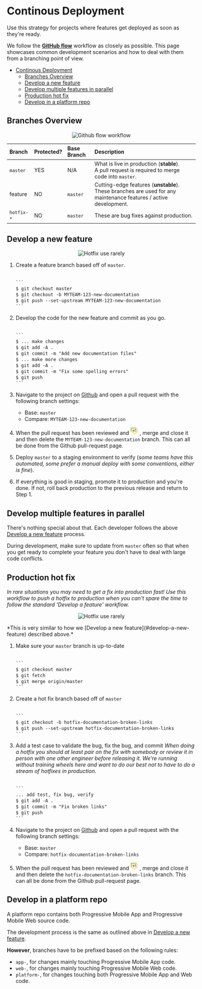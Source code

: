 # Continous Deployment

Use this strategy for projects where features get deployed as soon as they're ready.

We follow the [**GitHub flow**](https://guides.github.com/introduction/flow/)
workflow as closely as possible. This page showcases common development scenarios
and how to deal with them from a branching point of view.

- [Continous Deployment](#continous-deployment)
  - [Branches Overview](#branches-overview)
  - [Develop a new feature](#develop-a-new-feature)
  - [Develop multiple features in parallel](#develop-multiple-features-in-parallel)
  - [Production hot fix](#production-hot-fix)
  - [Develop in a platform repo](#develop-in-a-platform-repo)

## Branches Overview

<div align=center>

![Github flow workflow](./figures/continuous-overview.png)

</div>

| Branch  | Protected?  | Base Branch      | Description    |
| :-------|:------------|:-----------------|:---------------|
| `master`| YES         | N/A              | What is live in production (**stable**).<br/>A pull request is required to merge code into `master`. |
| feature | NO          | `master`         | Cutting-edge features (**unstable**). These branches are used for any maintenance features / active development. |
| `hotfix-*` | NO       | `master`         | These are bug fixes against production.<br/> |

## Develop a new feature

<div align=center>

![Hotfix **use rarely**](./figures/continuous-new-feature.png)

</div>

1. Create a feature branch based off of `master`.

   ~~~admonish terminal

   ```
   $ git checkout master
   $ git checkout -b MYTEAM-123-new-documentation
   $ git push --set-upstream MYTEAM-123-new-documentation
   ```

   ~~~

1. Develop the code for the new feature and commit as you go.

   ~~~admonish terminal

   ```
   $ ... make changes
   $ git add -A .
   $ git commit -m "Add new documentation files"
   $ ... make more changes
   $ git add -A .
   $ git commit -m "Fix some spelling errors"
   $ git push
   ```

   ~~~

1. Navigate to the project on [Github](www.github.com) and open a pull request
with the following branch settings:
   * Base: `master`
   * Compare: `MYTEAM-123-new-documentation`

1. When the pull request has been reviewed and ![+1'd](./figures/plus1.png)
, merge and close it and then delete the `MYTEAM-123-new-documentation`
branch. This can all be done from the Github pull-request page.

1. Deploy `master` to a staging environment to verify (_some teams have this
    automated, some prefer a manual deploy with some conventions, either is fine_).

1. If everything is good in staging, promote it to production and you're done.
If not, roll back production to the previous release and return to Step 1.

## Develop multiple features in parallel

There's nothing special about that. Each developer follows the above
[Develop a new feature](#develop-a-new-feature) process.

During development, make sure to update from `master` often so that when you
get ready to complete your feature you don't have to deal with large code
conflicts.

## Production hot fix

*In rare situations you may need to get a fix into production fast! Use this
workflow to push a hotfix to production when you can't spare the time to
follow the standard 'Develop a feature' workflow.*

<div align=center>

![Hotfix **use rarely**](./figures/continuous-hotfix.png)

</div>
*This is very similar to how we [Develop a new feature](#develop-a-new-feature)
described above.*

1. Make sure your `master` branch is up-to-date

   ~~~admonish terminal

   ```
   $ git checkout master
   $ git fetch
   $ git merge origin/master
   ```

   ~~~

1. Create a hot fix branch based off of `master`

   ~~~admonish terminal

   ```
   $ git checkout -b hotfix-documentation-broken-links
   $ git push --set-upstream hotfix-documentation-broken-links
   ```

   ~~~

1. Add a test case to validate the bug, fix the bug, and commit
   *When doing a hotfix you should at _least_ pair on the fix with somebody or
   review it in person with one other engineer before releasing it. We're
   running without training wheels here and want to do our best not to have to
   do a stream of hotfixes in production.*

   ~~~admonish terminal

   ```
   ... add test, fix bug, verify
   $ git add -A .
   $ git commit -m "Fix broken links"
   $ git push
   ```

   ~~~
   
1. Navigate to the project on [Github](www.github.com) and open a pull request
   with the following branch settings:
   * Base: `master`
   * Compare: `hotfix-documentation-broken-links`

1. When the pull request has been reviewed and ![+1'd](./figures/plus1.png)
   , merge and close it and then delete the `hotfix-documentation-broken-links`
   branch. This can all be done from the Github pull-request page.

## Develop in a platform repo

A platform repo contains both Progressive Mobile App and Progressive Mobile Web
source code.

The development process is the same as outlined above in
[Develop a new feature](#develop-a-new-feature).

**However**, branches have to be prefixed based on the following rules:
* `app-`, for changes mainly touching Progressive Mobile App code.
* `web-`, for changes mainly touching Progressive Mobile Web code.
* `platform-`, for changes touching both Progressive Mobile App and Web code.